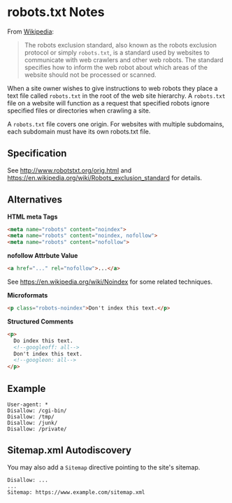 # robots.txt Notes

From [Wikipedia][wikipedia-robots]:

> The robots exclusion standard, also known as the robots exclusion protocol or
> simply `robots.txt`, is a standard used by websites to communicate with web
> crawlers and other web robots.  The standard specifies how to inform the web
> robot about which areas of the website should not be processed or scanned.

When a site owner wishes to give instructions to web robots they place a text
file called `robots.txt` in the root of the web site hierarchy.  A
`robots.txt` file on a website will function as a request that specified
robots ignore specified files or directories when crawling a site.

A `robots.txt` file covers one origin.  For websites with multiple subdomains,
each subdomain must have its own robots.txt file.


## Specification

See http://www.robotstxt.org/orig.html and
https://en.wikipedia.org/wiki/Robots_exclusion_standard for details.


## Alternatives

**HTML meta Tags**

```html
<meta name="robots" content="noindex">
<meta name="robots" content="noindex, nofollow">
<meta name="robots" content="nofollow">
```

**nofollow Attrbute Value**

```html
<a href="..." rel="nofollow">...</a>
```
See https://en.wikipedia.org/wiki/Noindex for some related techniques.

**Microformats**

```html
<p class="robots-noindex">Don't index this text.</p>
```

**Structured Comments**

```html
<p>
  Do index this text.
  <!--googleoff: all-->
  Don't index this text.
  <!--googleon: all-->
</p>
```


## Example

```
User-agent: *
Disallow: /cgi-bin/
Disallow: /tmp/
Disallow: /junk/
Disallow: /private/
```


## Sitemap.xml Autodiscovery

You may also add a `Sitemap` directive pointing to the site's sitemap.

```
Disallow: ...
...
Sitemap: https://www.example.com/sitemap.xml
```


[wikipedia-robots]: https://en.wikipedia.org/wiki/Robots_exclusion_standard
